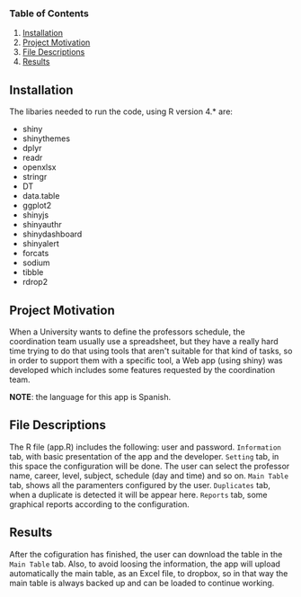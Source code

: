 ### Table of Contents

1. [Installation](#installation)
2. [Project Motivation](#motivation)
3. [File Descriptions](#files)
4. [Results](#results)

## Installation <a name="installation"></a>

The libaries needed to run the code, using R version 4.* are:

* shiny
* shinythemes
* dplyr
* readr
* openxlsx
* stringr
* DT
* data.table
* ggplot2
* shinyjs
* shinyauthr
* shinydashboard
* shinyalert
* forcats
* sodium
* tibble
* rdrop2

## Project Motivation<a name="motivation"></a>

When a University wants to define the professors schedule, the coordination team usually use a spreadsheet, but they have a really hard time trying to do that using tools that aren't suitable for that kind of tasks, so in order to support them with a specific tool, a Web app (using shiny) was developed which includes some features requested by the coordination team.

**NOTE**: the language for this app is Spanish.

## File Descriptions <a name="files"></a>

The R file (app.R) includes the following:
user and password.
`Information` tab, with basic presentation of the app and the developer.
`Setting` tab, in this space the configuration will be done. The user can select the professor name, career, level, subject, schedule (day and time) and so on.
`Main Table` tab, shows all the paramenters configured by the user.
`Duplicates` tab, when a duplicate is detected it will be appear here. 
`Reports` tab, some graphical reports according to the configuration.

## Results<a name="results"></a>

After the cofiguration has finished, the user can download the table in the `Main Table` tab. Also, to avoid loosing the information, the app will upload automatically the main table, as an Excel file, to dropbox, so in that way the main table is always backed up and can be loaded to continue working. 

